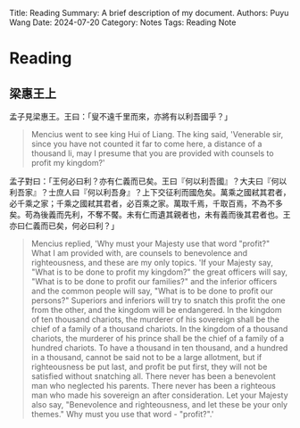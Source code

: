 Title:   Reading
Summary: A brief description of my document.
Authors: Puyu Wang
Date:    2024-07-20
Category: Notes
Tags: Reading Note
# Reading 
## 梁惠王上

孟子見梁惠王。王曰：「叟不遠千里而來，亦將有以利吾國乎？」  

<blockquote>

Mencius went to see king Hui of Liang. The king said, 'Venerable sir, since you have not counted it far to come here, a distance of a thousand li, may I presume that you are provided with counsels to profit my kingdom?'  

</blockquote> 

孟子對曰：「王何必曰利？亦有仁義而已矣。王曰『何以利吾國』？大夫曰『何以利吾家』？士庶人曰『何以利吾身』？上下交征利而國危矣。萬乘之國弒其君者，必千乘之家；千乘之國弒其君者，必百乘之家。萬取千焉，千取百焉，不為不多矣。苟為後義而先利，不奪不饜。未有仁而遺其親者也，未有義而後其君者也。王亦曰仁義而已矣，何必曰利？」    

> Mencius replied, 'Why must your Majesty use that word "profit?" What I am provided with, are counsels to benevolence and righteousness, and these are my only topics. 'If your Majesty say, "What is to be done to profit my kingdom?" the great officers will say, "What is to be done to profit our families?" and the inferior officers and the common people will say, "What is to be done to profit our persons?" Superiors and inferiors will try to snatch this profit the one from the other, and the kingdom will be endangered. In the kingdom of ten thousand chariots, the murderer of his sovereign shall be the chief of a family of a thousand chariots. In the kingdom of a thousand chariots, the murderer of his prince shall be the chief of a family of a hundred chariots. To have a thousand in ten thousand, and a hundred in a thousand, cannot be said not to be a large allotment, but if righteousness be put last, and profit be put first, they will not be satisfied without snatching all. There never has been a benevolent man who neglected his parents. There never has been a righteous man who made his sovereign an after consideration. Let your Majesty also say, "Benevolence and righteousness, and let these be your only themes." Why must you use that word - "profit?".'  

